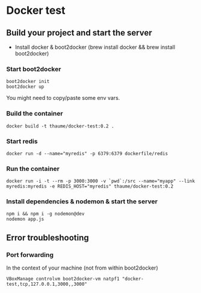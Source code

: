 # Docker test

## Build your project and start the server
- Install docker & boot2docker (brew install docker && brew install boot2docker)

### Start boot2docker
```
boot2docker init
boot2docker up
```
You might need to copy/paste some env vars.

### Build the container
```
docker build -t thaume/docker-test:0.2 .
```

### Start redis
```
docker run -d --name="myredis" -p 6379:6379 dockerfile/redis
```

### Run the container
```
docker run -i -t --rm -p 3000:3000 -v `pwd`:/src --name="myapp" --link myredis:myredis -e REDIS_HOST="myredis" thaume/docker-test:0.2
```

### Install dependencies & nodemon & start the server
```
npm i && npm i -g nodemon@dev
nodemon app.js
```

## Error troubleshooting

### Port forwarding
In the context of your machine (not from within boot2docker)
```
VBoxManage controlvm boot2docker-vm natpf1 "docker-test,tcp,127.0.0.1,3000,,3000"
```
